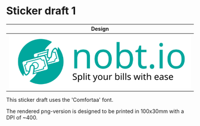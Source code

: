 # Sticker draft 1

|Design|
|---|
|![Sticker](./sticker.svg)|

This sticker draft uses the 'Comfortaa' font.

The rendered png-version is designed to be printed in 100x30mm with a DPI of ~400.
